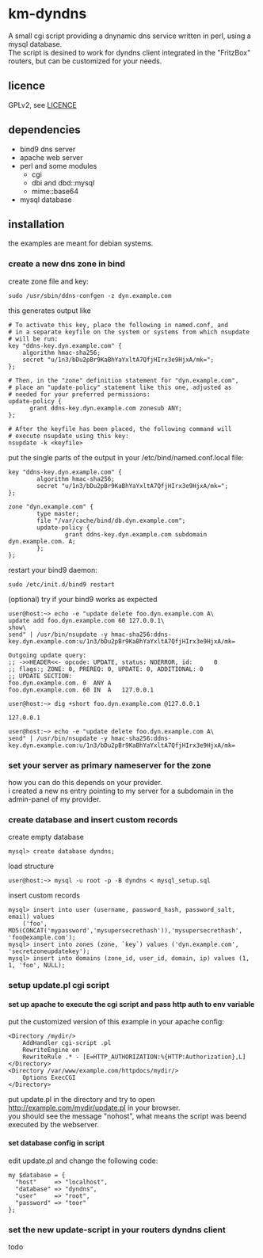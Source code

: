 # km-dyndns

A small cgi script providing a dnynamic dns service written in perl, using a mysql database.  
The script is desined to work for dyndns client integrated in the "FritzBox" routers, but can be customized for your needs.

## licence

GPLv2, see [LICENCE](LICENCE)

## dependencies

* bind9 dns server
* apache web server
* perl and some modules
	* cgi
	* dbi and dbd::mysql
	* mime::base64
* mysql database

## installation

the examples are meant for debian systems.

### create a new dns zone in bind

create zone file and key:

	sudo /usr/sbin/ddns-confgen -z dyn.example.com
	
this generates output like

	# To activate this key, place the following in named.conf, and
	# in a separate keyfile on the system or systems from which nsupdate
	# will be run:
	key "ddns-key.dyn.example.com" {
		algorithm hmac-sha256;
		secret "u/1n3/bDu2pBr9KaBhYaYxltA7QfjHIrx3e9HjxA/mk=";
	};
	
	# Then, in the "zone" definition statement for "dyn.example.com",
	# place an "update-policy" statement like this one, adjusted as 
	# needed for your preferred permissions:
	update-policy {
		  grant ddns-key.dyn.example.com zonesub ANY;
	};
	
	# After the keyfile has been placed, the following command will
	# execute nsupdate using this key:
	nsupdate -k <keyfile>

put the single parts of the output in your /etc/bind/named.conf.local file:

	key "ddns-key.dyn.example.com" {
	        algorithm hmac-sha256;
	        secret "u/1n3/bDu2pBr9KaBhYaYxltA7QfjHIrx3e9HjxA/mk=";
	};
	
	zone "dyn.example.com" {
	        type master;
	        file "/var/cache/bind/db.dyn.example.com";
	        update-policy {
	                grant ddns-key.dyn.example.com subdomain dyn.example.com. A;
	        };
	};
	
restart your bind9 daemon:

	sudo /etc/init.d/bind9 restart
	
(optional) try if your bind9 works as expected

	user@host:~> echo -e "update delete foo.dyn.example.com A\
	update add foo.dyn.example.com 60 127.0.0.1\
	show\
	send" | /usr/bin/nsupdate -y hmac-sha256:ddns-key.dyn.example.com:u/1n3/bDu2pBr9KaBhYaYxltA7QfjHIrx3e9HjxA/mk=
	
	Outgoing update query:
	;; ->>HEADER<<- opcode: UPDATE, status: NOERROR, id:      0
	;; flags:; ZONE: 0, PREREQ: 0, UPDATE: 0, ADDITIONAL: 0
	;; UPDATE SECTION:
	foo.dyn.example.com. 0	ANY	A	
	foo.dyn.example.com. 60	IN	A	127.0.0.1
	
	user@host:~> dig +short foo.dyn.example.com @127.0.0.1
	
	127.0.0.1
	
	user@host:~> echo -e "update delete foo.dyn.example.com A\
	send" | /usr/bin/nsupdate -y hmac-sha256:ddns-key.dyn.example.com:u/1n3/bDu2pBr9KaBhYaYxltA7QfjHIrx3e9HjxA/mk=


### set your server as primary nameserver for the zone

how you can do this depends on your provider.  
i created a new ns entry pointing to my server for a subdomain in the admin-panel of my provider.

### create database and insert custom records

create empty database

	mysql> create database dyndns;
	
load structure

	user@host:~> mysql -u root -p -B dyndns < mysql_setup.sql
	
insert custom records

	mysql> insert into user (username, password_hash, password_salt, email) values
		('foo', MD5(CONCAT('mypassword','mysupersecrethash')),'mysupersecrethash', 'foo@example.com');
	mysql> insert into zones (zone, `key`) values ('dyn.example.com', 'secretzoneupdatekey');
	mysql> insert into domains (zone_id, user_id, domain, ip) values (1, 1, 'foo', NULL);
	
### setup update.pl cgi script

#### set up apache to execute the cgi script and pass http auth to env variable

put the customized version of this example in your apache config:

	<Directory /mydir/>
		AddHandler cgi-script .pl
		RewriteEngine on
		RewriteRule .* - [E=HTTP_AUTHORIZATION:%{HTTP:Authorization},L]
	</Directory>
	<Directory /var/www/example.com/httpdocs/mydir/>
		Options ExecCGI
	</Directory>
	
put update.pl in the directory and try to open http://example.com/mydir/update.pl in your browser.  
you should see the message "nohost", what means the script was beend executed by the webserver.

#### set database config in script
	
edit update.pl and change the following code:

	my $database = {
	  "host"     => "localhost",
	  "database" => "dyndns",
	  "user"     => "root",
	  "password" => "toor"
	};

### set the new update-script in your routers dyndns client

todo